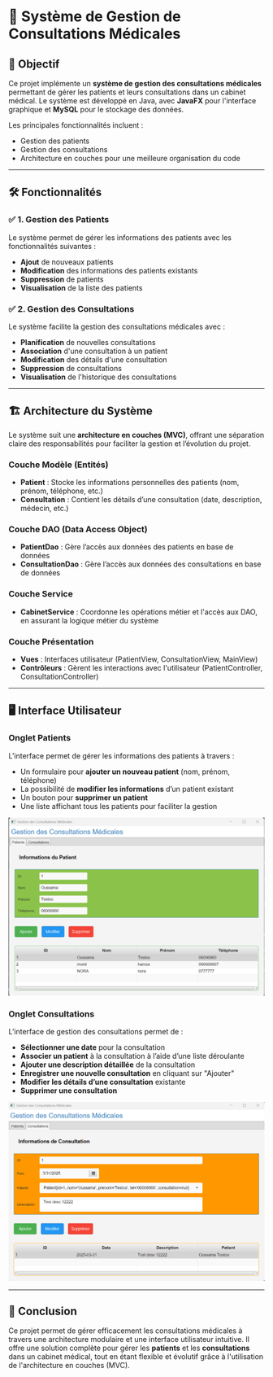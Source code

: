 # 🏥 Système de Gestion de Consultations Médicales

## 🎯 Objectif
Ce projet implémente un **système de gestion des consultations médicales** permettant de gérer les patients et leurs consultations dans un cabinet médical. Le système est développé en Java, avec **JavaFX** pour l'interface graphique et **MySQL** pour le stockage des données.

Les principales fonctionnalités incluent :
- Gestion des patients
- Gestion des consultations
- Architecture en couches pour une meilleure organisation du code

---

## 🛠️ Fonctionnalités

### ✅ 1. Gestion des Patients
Le système permet de gérer les informations des patients avec les fonctionnalités suivantes :
- **Ajout** de nouveaux patients
- **Modification** des informations des patients existants
- **Suppression** de patients
- **Visualisation** de la liste des patients

### ✅ 2. Gestion des Consultations
Le système facilite la gestion des consultations médicales avec :
- **Planification** de nouvelles consultations
- **Association** d'une consultation à un patient
- **Modification** des détails d'une consultation
- **Suppression** de consultations
- **Visualisation** de l'historique des consultations

---

## 🏗️ Architecture du Système

Le système suit une **architecture en couches (MVC)**, offrant une séparation claire des responsabilités pour faciliter la gestion et l’évolution du projet.

### Couche Modèle (Entités)
- **Patient** : Stocke les informations personnelles des patients (nom, prénom, téléphone, etc.)
- **Consultation** : Contient les détails d’une consultation (date, description, médecin, etc.)

### Couche DAO (Data Access Object)
- **PatientDao** : Gère l’accès aux données des patients en base de données
- **ConsultationDao** : Gère l’accès aux données des consultations en base de données

### Couche Service
- **CabinetService** : Coordonne les opérations métier et l'accès aux DAO, en assurant la logique métier du système

### Couche Présentation
- **Vues** : Interfaces utilisateur (PatientView, ConsultationView, MainView)
- **Contrôleurs** : Gèrent les interactions avec l'utilisateur (PatientController, ConsultationController)

---

## 🖥️ Interface Utilisateur

### Onglet Patients
L’interface permet de gérer les informations des patients à travers :
- Un formulaire pour **ajouter un nouveau patient** (nom, prénom, téléphone)
- La possibilité de **modifier les informations** d’un patient existant
- Un bouton pour **supprimer un patient**
- Une liste affichant tous les patients pour faciliter la gestion

![Capture d'écran de l'application](./images/Capture1.PNG)

### Onglet Consultations
L’interface de gestion des consultations permet de :
- **Sélectionner une date** pour la consultation
- **Associer un patient** à la consultation à l’aide d’une liste déroulante
- **Ajouter une description détaillée** de la consultation
- **Enregistrer une nouvelle consultation** en cliquant sur "Ajouter"
- **Modifier les détails d’une consultation** existante
- **Supprimer une consultation**

![Capture d'écran de l'application](./images/Capture2.PNG)

---

## 🏁 Conclusion
Ce projet permet de gérer efficacement les consultations médicales à travers une architecture modulaire et une interface utilisateur intuitive. Il offre une solution complète pour gérer les **patients** et les **consultations** dans un cabinet médical, tout en étant flexible et évolutif grâce à l'utilisation de l'architecture en couches (MVC).
